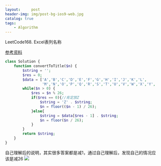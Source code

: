```yaml
---
layout:     post
header-img: img/post-bg-ios9-web.jpg
catalog: true
tags:
    - Algorithm
---
```


LeetCode168. Excel表列名称  

[参考资料](https://leetcode-cn.com/problems/excel-sheet-column-title/solution/xiang-xi-tong-su-de-si-lu-fen-xi-by-windliang-2/)

```php
class Solution {
    function convertToTitle($n) {
        $string = '';
        $res = 0;
        $data = ['A','B','C','D','E','F','G','H','I','J','K','L',
                 'M','N','O','P','Q','R','S','T','U','V','W','X','Y', 'Z'];
        while($n > 0) {
            $res = $n % 26;
            if($res == 0){//肯定放Z
                $string = 'Z' . $string;
                $n = floor(($n - 1) / 26);
            }else{
                $string = $data[$res - 1] . $string;
                $n = floor($n / 26);
            }
        }
        return $string;
    }
}
```

自己理解后的说明，其实很多答案都是减1，通过自己理解后，发现自己的情况应该是减26
![](https://blog.fancylab.top/img/2021052501.png)